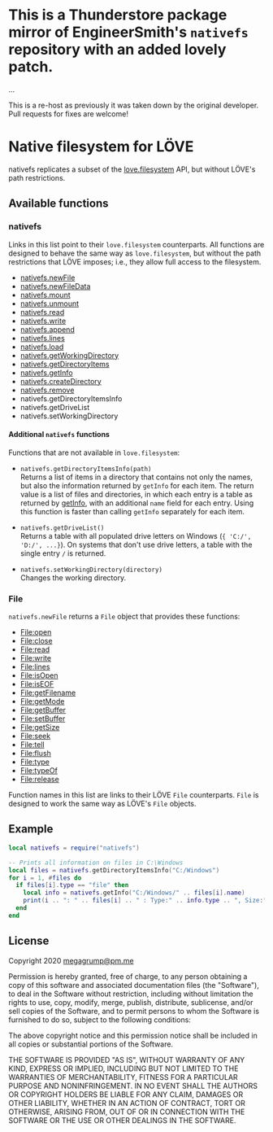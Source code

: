 # This is a Thunderstore package mirror of EngineerSmith's `nativefs` repository with an added lovely patch.

...

This is a re-host as previously it was taken down by the original developer. Pull requests for fixes are welcome!

# Native filesystem for LÖVE

nativefs replicates a subset of the [love.filesystem](https://love2d.org/wiki/love.filesystem) API, but without LÖVE's path restrictions. 

## Available functions

### nativefs

Links in this list point to their `love.filesystem` counterparts. All functions are designed to behave the same way as `love.filesystem`, but without the path restrictions that LÖVE imposes; i.e., they allow full access to the filesystem.

* [nativefs.newFile](https://love2d.org/wiki/love.filesystem.newFile)
* [nativefs.newFileData](https://love2d.org/wiki/love.filesystem.newFileData)
* [nativefs.mount](https://love2d.org/wiki/love.filesystem.mount)
* [nativefs.unmount](https://love2d.org/wiki/love.filesystem.unmount)
* [nativefs.read](https://love2d.org/wiki/love.filesystem.read)
* [nativefs.write](https://love2d.org/wiki/love.filesystem.write)
* [nativefs.append](https://love2d.org/wiki/love.filesystem.append)
* [nativefs.lines](https://love2d.org/wiki/love.filesystem.lines)
* [nativefs.load](https://love2d.org/wiki/love.filesystem.load)
* [nativefs.getWorkingDirectory](https://love2d.org/wiki/love.filesystem.getWorkingDirectory)
* [nativefs.getDirectoryItems](https://love2d.org/wiki/love.filesystem.getDirectoryItems)
* [nativefs.getInfo](https://love2d.org/wiki/love.filesystem.getInfo)
* [nativefs.createDirectory](https://love2d.org/wiki/love.filesystem.createDirectory)
* [nativefs.remove](https://love2d.org/wiki/love.filesystem.remove)
* nativefs.getDirectoryItemsInfo
* nativefs.getDriveList
* nativefs.setWorkingDirectory

#### Additional `nativefs` functions

Functions that are not available in `love.filesystem`:

* `nativefs.getDirectoryItemsInfo(path)`  
Returns a list of items in a directory that contains not only the names, but also the information returned by `getInfo` for each item. The return value is a list of files and directories, in which each entry is a table as returned by [getInfo](https://love2d.org/wiki/love.filesystem.getInfo), with an additional `name` field for each entry. Using this function is faster than calling `getInfo` separately for each item.

* `nativefs.getDriveList()`  
Returns a table with all populated drive letters on Windows (`{ 'C:/', 'D:/', ...}`). On systems that don't use drive letters, a table with the single entry `/` is returned.

* `nativefs.setWorkingDirectory(directory)`  
Changes the working directory.

### File

`nativefs.newFile` returns a `File` object that provides these functions:

* [File:open](https://love2d.org/wiki/\(File\):open)
* [File:close](https://love2d.org/wiki/\(File\):close)
* [File:read](https://love2d.org/wiki/\(File\):read)
* [File:write](https://love2d.org/wiki/\(File\):write)
* [File:lines](https://love2d.org/wiki/\(File\):lines)
* [File:isOpen](https://love2d.org/wiki/\(File\):isOpen)
* [File:isEOF](https://love2d.org/wiki/\(File\):isEOF)
* [File:getFilename](https://love2d.org/wiki/\(File\):getFilename)
* [File:getMode](https://love2d.org/wiki/\(File\):getMode)
* [File:getBuffer](https://love2d.org/wiki/\(File\):getBuffer)
* [File:setBuffer](https://love2d.org/wiki/\(File\):setBuffer)
* [File:getSize](https://love2d.org/wiki/\(File\):getSize)
* [File:seek](https://love2d.org/wiki/\(File\):seek)
* [File:tell](https://love2d.org/wiki/\(File\):tell)
* [File:flush](https://love2d.org/wiki/\(File\):flush)
* [File:type](https://love2d.org/wiki/Object:type)
* [File:typeOf](https://love2d.org/wiki/Object:typeOf)
* [File:release](https://love2d.org/wiki/Object:release)

Function names in this list are links to their LÖVE `File` counterparts. `File` is designed to work the same way as LÖVE's `File` objects.

## Example

```lua
local nativefs = require("nativefs")

-- Prints all information on files in C:\Windows
local files = nativefs.getDirectoryItemsInfo("C:/Windows")
for i = 1, #files do
  if files[i].type == "file" then
    local info = nativefs.getInfo("C:/Windows/" .. files[i].name)
    print(i .. ": " .. files[i] .. " : Type:" .. info.type .. ", Size:" .. tostring(info.size) .. ", last modified:" .. tostring(info.modtime))
  end
end
```
## License
Copyright 2020 megagrump@pm.me

Permission is hereby granted, free of charge, to any person obtaining a copy of this software and associated documentation files (the "Software"), to deal in the Software without restriction, including without limitation the rights to use, copy, modify, merge, publish, distribute, sublicense, and/or sell copies of the Software, and to permit persons to whom the Software is furnished to do so, subject to the following conditions:

The above copyright notice and this permission notice shall be included in all copies or substantial portions of the Software.

THE SOFTWARE IS PROVIDED "AS IS", WITHOUT WARRANTY OF ANY KIND, EXPRESS OR IMPLIED, INCLUDING BUT NOT LIMITED TO THE WARRANTIES OF MERCHANTABILITY, FITNESS FOR A PARTICULAR PURPOSE AND NONINFRINGEMENT. IN NO EVENT SHALL THE AUTHORS OR COPYRIGHT HOLDERS BE LIABLE FOR ANY CLAIM, DAMAGES OR OTHER LIABILITY, WHETHER IN AN ACTION OF CONTRACT, TORT OR OTHERWISE, ARISING FROM, OUT OF OR IN CONNECTION WITH THE SOFTWARE OR THE USE OR OTHER DEALINGS IN THE SOFTWARE.
